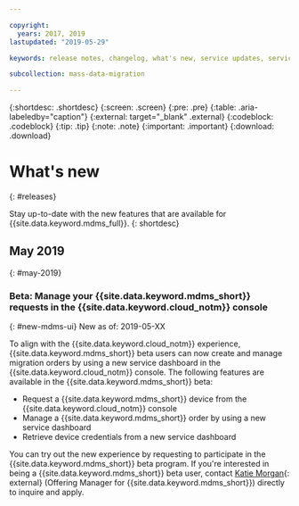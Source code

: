 ```yaml
---

copyright:
  years: 2017, 2019
lastupdated: "2019-05-29"

keywords: release notes, changelog, what's new, service updates, service bulletin

subcollection: mass-data-migration

---
```


{:shortdesc: .shortdesc}
{:screen: .screen}
{:pre: .pre}
{:table: .aria-labeledby="caption"}
{:external: target="_blank" .external}
{:codeblock: .codeblock}
{:tip: .tip}
{:note: .note}
{:important: .important}
{:download: .download}

# What's new
{: #releases}

Stay up-to-date with the new features that are available for {{site.data.keyword.mdms_full}}. 
{: shortdesc}

## May 2019
{: #may-2019}

### Beta: Manage your {{site.data.keyword.mdms_short}} requests in the {{site.data.keyword.cloud_notm}} console
{: #new-mdms-ui}
New as of: 2019-05-XX

To align with the {{site.data.keyword.cloud_notm}} experience, {{site.data.keyword.mdms_short}} beta users can now create and manage migration orders by using a new service dashboard in the {{site.data.keyword.cloud_notm}} console. The following features are available in the {{site.data.keyword.mdms_short}} beta:

- Request a {{site.data.keyword.mdms_short}} device from the {{site.data.keyword.cloud_notm}} console
- Manage a {{site.data.keyword.mdms_short}} order by using a new service dashboard
- Retrieve device credentials from a new service dashboard
  
You can try out the new experience by requesting to participate in the {{site.data.keyword.mdms_short}} beta program. If you're interested in being a {{site.data.keyword.mdms_short}} beta user, contact [Katie Morgan](mailto:katie.morgan@ibm.com){: external} (Offering Manager for {{site.data.keyword.mdms_short}}) directly to inquire and apply.
